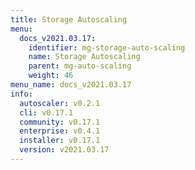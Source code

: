 ```yaml
---
title: Storage Autoscaling
menu:
  docs_v2021.03.17:
    identifier: mg-storage-auto-scaling
    name: Storage Autoscaling
    parent: mg-auto-scaling
    weight: 46
menu_name: docs_v2021.03.17
info:
  autoscaler: v0.2.1
  cli: v0.17.1
  community: v0.17.1
  enterprise: v0.4.1
  installer: v0.17.1
  version: v2021.03.17
---
```


